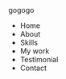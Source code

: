 
<!DOCTYPE html>
<html lang="ko">
    <head>
        <meta charset="UTF-8">
        <meta name="viewport" content="width=device-width, initial-scale=1.0">
        <title>고 :: 포트폴리오</title>
        <link rel="stylesheet" href="style.css"> 
    </head>
  
  <body>
    <!-- 메뉴바 -->
    <nav id="navbar">
        <div class="navbar__logo">
        <i class="fas fa-child"></i>
         gogogo
        </div>
        <ul class="navbar__menu">
            <li class="navbar__menu__item home" data-link="#home">Home</li>
            <li class="navbar__menu__item" data-link="#about">About</li>
            <li class="navbar__menu__item" data-link="#skills">Skills</li>
            <li class="navbar__menu__item" data-link="#work">My work</li>
            <li class="navbar__menu__item" data-link="#testimonials">Testimonial</li>
            <li class="navbar__menu__item" data-link="#contact">Contact</li>
        </ul>
  </body>
</html>
  
  
